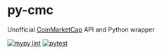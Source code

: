 # py-cmc
Unofficial [CoinMarketCap](https://coinmarketcap.com/) API and Python wrapper

[![mypy lint](https://github.com/Devansh3712/py-cmc/actions/workflows/lint.yml/badge.svg)](https://github.com/Devansh3712/py-cmc/actions/workflows/lint.yml) [![pytest](https://github.com/Devansh3712/py-cmc/actions/workflows/test.yml/badge.svg)](https://github.com/Devansh3712/py-cmc/actions/workflows/test.yml)
